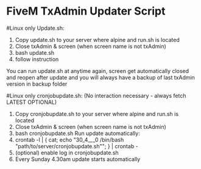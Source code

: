 # FiveM TxAdmin Updater Script

#Linux only
Update.sh:

1. Copy update.sh to your server where alpine and run.sh is located
2. Close txAdmin & screen  (when screen name is not txAdmin)
3. bash update.sh
4. follow instruction

You can run update.sh at anytime again, screen get automatically closed and reopen after update and you will always have a backup of last txAdmin version in backup folder

#Linux only
cronjobupdate.sh:
(No interaction necessary - always fetch LATEST OPTIONAL)

1. Copy cronjobupdate.sh to your server where alpine and run.sh is located
2. Close txAdmin & screen  (when screen name is not txAdmin)
3. bash cronjobupdate.sh
Run update automatically:
4. crontab -l | { cat; echo "30_4_*_*_0 /bin/bash "path/to/server/cronjobupdate.sh""; } | crontab -
5. (optional) enable log in cronjobupdate.sh
6. Every Sunday 4.30am update starts automatically
